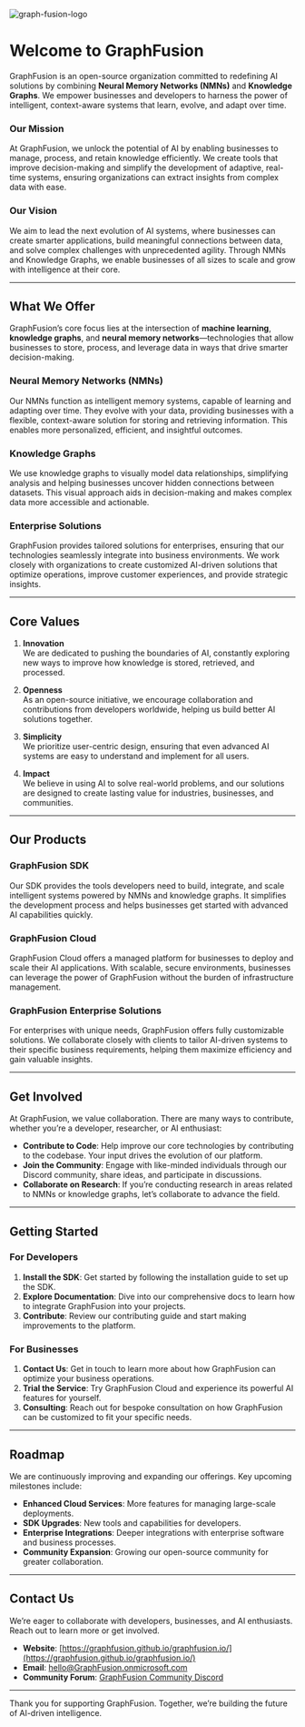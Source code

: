 ![graph-fusion-logo](https://github.com/user-attachments/assets/f5888c55-330d-412c-b0ec-7e6aabbc32a8)

# Welcome to GraphFusion

GraphFusion is an open-source organization committed to redefining AI solutions by combining **Neural Memory Networks (NMNs)** and **Knowledge Graphs**. We empower businesses and developers to harness the power of intelligent, context-aware systems that learn, evolve, and adapt over time.

### **Our Mission**

At GraphFusion, we unlock the potential of AI by enabling businesses to manage, process, and retain knowledge efficiently. We create tools that improve decision-making and simplify the development of adaptive, real-time systems, ensuring organizations can extract insights from complex data with ease.

### **Our Vision**

We aim to lead the next evolution of AI systems, where businesses can create smarter applications, build meaningful connections between data, and solve complex challenges with unprecedented agility. Through NMNs and Knowledge Graphs, we enable businesses of all sizes to scale and grow with intelligence at their core.

---

## **What We Offer**

GraphFusion’s core focus lies at the intersection of **machine learning**, **knowledge graphs**, and **neural memory networks**—technologies that allow businesses to store, process, and leverage data in ways that drive smarter decision-making.

### **Neural Memory Networks (NMNs)**
Our NMNs function as intelligent memory systems, capable of learning and adapting over time. They evolve with your data, providing businesses with a flexible, context-aware solution for storing and retrieving information. This enables more personalized, efficient, and insightful outcomes.

### **Knowledge Graphs**
We use knowledge graphs to visually model data relationships, simplifying analysis and helping businesses uncover hidden connections between datasets. This visual approach aids in decision-making and makes complex data more accessible and actionable.

### **Enterprise Solutions**
GraphFusion provides tailored solutions for enterprises, ensuring that our technologies seamlessly integrate into business environments. We work closely with organizations to create customized AI-driven solutions that optimize operations, improve customer experiences, and provide strategic insights.

---

## **Core Values**

1. **Innovation**  
   We are dedicated to pushing the boundaries of AI, constantly exploring new ways to improve how knowledge is stored, retrieved, and processed.

2. **Openness**  
   As an open-source initiative, we encourage collaboration and contributions from developers worldwide, helping us build better AI solutions together.

3. **Simplicity**  
   We prioritize user-centric design, ensuring that even advanced AI systems are easy to understand and implement for all users.

4. **Impact**  
   We believe in using AI to solve real-world problems, and our solutions are designed to create lasting value for industries, businesses, and communities.

---

## **Our Products**

### **GraphFusion SDK**
Our SDK provides the tools developers need to build, integrate, and scale intelligent systems powered by NMNs and knowledge graphs. It simplifies the development process and helps businesses get started with advanced AI capabilities quickly.

### **GraphFusion Cloud**
GraphFusion Cloud offers a managed platform for businesses to deploy and scale their AI applications. With scalable, secure environments, businesses can leverage the power of GraphFusion without the burden of infrastructure management.

### **GraphFusion Enterprise Solutions**
For enterprises with unique needs, GraphFusion offers fully customizable solutions. We collaborate closely with clients to tailor AI-driven systems to their specific business requirements, helping them maximize efficiency and gain valuable insights.

---

## **Get Involved**

At GraphFusion, we value collaboration. There are many ways to contribute, whether you’re a developer, researcher, or AI enthusiast:

- **Contribute to Code**: Help improve our core technologies by contributing to the codebase. Your input drives the evolution of our platform.
- **Join the Community**: Engage with like-minded individuals through our Discord community, share ideas, and participate in discussions.
- **Collaborate on Research**: If you’re conducting research in areas related to NMNs or knowledge graphs, let’s collaborate to advance the field.

---

## **Getting Started**

### **For Developers**
1. **Install the SDK**: Get started by following the installation guide to set up the SDK.
2. **Explore Documentation**: Dive into our comprehensive docs to learn how to integrate GraphFusion into your projects.
3. **Contribute**: Review our contributing guide and start making improvements to the platform.

### **For Businesses**
1. **Contact Us**: Get in touch to learn more about how GraphFusion can optimize your business operations.
2. **Trial the Service**: Try GraphFusion Cloud and experience its powerful AI features for yourself.
3. **Consulting**: Reach out for bespoke consultation on how GraphFusion can be customized to fit your specific needs.

---

## **Roadmap**

We are continuously improving and expanding our offerings. Key upcoming milestones include:
- **Enhanced Cloud Services**: More features for managing large-scale deployments.
- **SDK Upgrades**: New tools and capabilities for developers.
- **Enterprise Integrations**: Deeper integrations with enterprise software and business processes.
- **Community Expansion**: Growing our open-source community for greater collaboration.

---

## **Contact Us**

We’re eager to collaborate with developers, businesses, and AI enthusiasts. Reach out to learn more or get involved.

- **Website**: [https://graphfusion.github.io/graphfusion.io/](https://graphfusion.github.io/graphfusion.io/)
- **Email**: hello@GraphFusion.onmicrosoft.com
- **Community Forum**: [GraphFusion Community Discord](https://discord.gg/HYxqsHYA)

---

Thank you for supporting GraphFusion. Together, we’re building the future of AI-driven intelligence.


